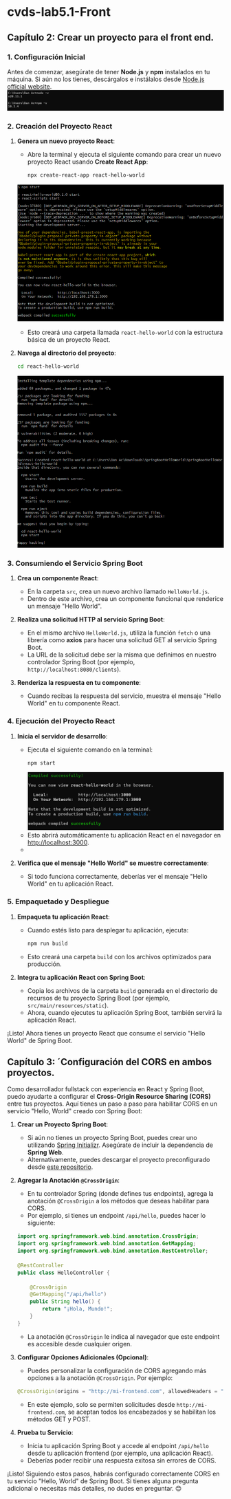 # cvds-lab5.1-Front

## Capítulo 2: Crear un proyecto para el front end.

### 1. Configuración Inicial
Antes de comenzar, asegúrate de tener **Node.js** y **npm** instalados en tu máquina. Si aún no los tienes, descárgalos e instálalos desde [Node.js official website](https://nodejs.org/).
![](https://github.com/AlejoCNYT/cvds-lab5.1-Front/blob/main/img/Captura%20de%20pantalla%202024-02-29%20204959.png)
### 2. Creación del Proyecto React
1. **Genera un nuevo proyecto React**:
   - Abre la terminal y ejecuta el siguiente comando para crear un nuevo proyecto React usando **Create React App**:
     ```bash
     npx create-react-app react-hello-world
     ```
   ![](https://github.com/AlejoCNYT/cvds-lab5.1-Front/blob/main/img/Captura%20de%20pantalla%202024-03-01%20085602.png)
   - Esto creará una carpeta llamada `react-hello-world` con la estructura básica de un proyecto React.

2. **Navega al directorio del proyecto**:
   ```bash
   cd react-hello-world
   ```
   ![](https://github.com/AlejoCNYT/cvds-lab5.1-Front/blob/main/img/Captura%20de%20pantalla%202024-03-01%20084955.png)
### 3. Consumiendo el Servicio Spring Boot
1. **Crea un componente React**:
   - En la carpeta `src`, crea un nuevo archivo llamado `HelloWorld.js`.
   - Dentro de este archivo, crea un componente funcional que renderice un mensaje "Hello World".

2. **Realiza una solicitud HTTP al servicio Spring Boot**:
   - En el mismo archivo `HelloWorld.js`, utiliza la función `fetch` o una librería como **axios** para hacer una solicitud GET al servicio Spring Boot.
   - La URL de la solicitud debe ser la misma que definimos en nuestro controlador Spring Boot (por ejemplo, `http://localhost:8080/clients`).
   
3. **Renderiza la respuesta en tu componente**:
   - Cuando recibas la respuesta del servicio, muestra el mensaje "Hello World" en tu componente React.

### 4. Ejecución del Proyecto React
1. **Inicia el servidor de desarrollo**:
   - Ejecuta el siguiente comando en la terminal:
     ```bash
     npm start
     ```
     ![](https://github.com/AlejoCNYT/cvds-lab5.1-Front/blob/main/img/Captura%20de%20pantalla%202024-02-29%20220649.png)
   - Esto abrirá automáticamente tu aplicación React en el navegador en [http://localhost:3000](http://localhost:3000).
   - ![]()

2. **Verifica que el mensaje "Hello World" se muestre correctamente**:
   - Si todo funciona correctamente, deberías ver el mensaje "Hello World" en tu aplicación React.

### 5. Empaquetado y Despliegue
1. **Empaqueta tu aplicación React**:
   - Cuando estés listo para desplegar tu aplicación, ejecuta:
     ```bash
     npm run build
     ```
   - Esto creará una carpeta `build` con los archivos optimizados para producción.

2. **Integra tu aplicación React con Spring Boot**:
   - Copia los archivos de la carpeta `build` generada en el directorio de recursos de tu proyecto Spring Boot (por ejemplo, `src/main/resources/static`).
   - Ahora, cuando ejecutes tu aplicación Spring Boot, también servirá la aplicación React.

¡Listo! Ahora tienes un proyecto React que consume el servicio "Hello World" de Spring Boot.

## Capítulo 3: ´Configuración del CORS en ambos proyectos.

Como desarrollador fullstack con experiencia en React y Spring Boot, puedo ayudarte a configurar el **Cross-Origin Resource Sharing (CORS)** entre tus proyectos. Aquí tienes un paso a paso para habilitar CORS en un servicio "Hello, World" creado con Spring Boot:

1. **Crear un Proyecto Spring Boot**:
   - Si aún no tienes un proyecto Spring Boot, puedes crear uno utilizando [Spring Initializr](https://start.spring.io/). Asegúrate de incluir la dependencia de **Spring Web**.
   - Alternativamente, puedes descargar el proyecto preconfigurado desde [este repositorio](https://github.com/spring-guides/gs-rest-service-cors).

2. **Agregar la Anotación `@CrossOrigin`**:
   - En tu controlador Spring (donde defines tus endpoints), agrega la anotación `@CrossOrigin` a los métodos que deseas habilitar para CORS.
   - Por ejemplo, si tienes un endpoint `/api/hello`, puedes hacer lo siguiente:

    ```java
    import org.springframework.web.bind.annotation.CrossOrigin;
    import org.springframework.web.bind.annotation.GetMapping;
    import org.springframework.web.bind.annotation.RestController;

    @RestController
    public class HelloController {

        @CrossOrigin
        @GetMapping("/api/hello")
        public String hello() {
            return "¡Hola, Mundo!";
        }
    }
    ```

   - La anotación `@CrossOrigin` le indica al navegador que este endpoint es accesible desde cualquier origen.

3. **Configurar Opciones Adicionales (Opcional)**:
   - Puedes personalizar la configuración de CORS agregando más opciones a la anotación `@CrossOrigin`. Por ejemplo:

    ```java
    @CrossOrigin(origins = "http://mi-frontend.com", allowedHeaders = "*", methods = {RequestMethod.GET, RequestMethod.POST})
    ```

   - En este ejemplo, solo se permiten solicitudes desde `http://mi-frontend.com`, se aceptan todos los encabezados y se habilitan los métodos GET y POST.

4. **Prueba tu Servicio**:
   - Inicia tu aplicación Spring Boot y accede al endpoint `/api/hello` desde tu aplicación frontend (por ejemplo, una aplicación React).
   - Deberías poder recibir una respuesta exitosa sin errores de CORS.

¡Listo! Siguiendo estos pasos, habrás configurado correctamente CORS en tu servicio "Hello, World" de Spring Boot. Si tienes alguna pregunta adicional o necesitas más detalles, no dudes en preguntar. 😊
